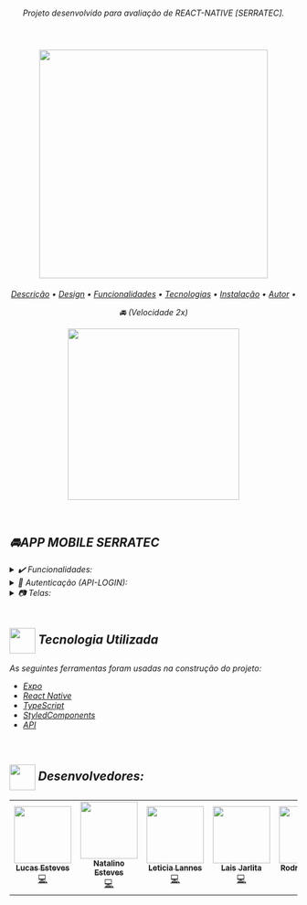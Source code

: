 <div align="center">
<i><h6>Projeto desenvolvido para avaliação de REACT-NATIVE [SERRATEC].<br></br>
</div>
<a name="back-to-top">

<h1 align="center">
  <img width="400" src="https://i.imgur.com/H5Pd8Ah.png">
  <br />

</h1>
<p align="center">
 <a href="#description">Descrição</a> •
 <a href="#design">Design</a> • 
 <a href="#features">Funcionalidades</a> • 
 <a href="#tecnologias">Tecnologias</a> •
 <a href="#install">Instalação</a> •
 <a href="#author">Autor</a> •
</p>
<p align="center" id="description">
    🚘 (Velocidade 2x)

</p>
<p align="center" id="design">
  <img width="300" src="https://github.com/LucasEsteves2/ProjetoFinal-React-Native/blob/main/assets/video.gif" />
</p>
  <br>



  
## 🚘APP MOBILE SERRATEC 

<details>
  <summary>✔️ Funcionalidades:</summary>
      <p align="justify">
      1: Autenticação via Api<br>
      2: Cadastro de Funcionario <br>
      3: Adicionar Produtos <br>
      4: Deletar Produtos <br>
      5: Listar Produtoss <br>  
      6: Navegação via TAB <br>  
      7: Navegação via Stack <br>  
      7: Context API <br>  
      8: Crud = API <br>  
  </details>
  
  <details>
  <summary>🔑 Autenticação (API-LOGIN):</summary>
      <p align="justify">
      <a href="https://serratecgrupo03.herokuapp.com/swagger-ui.html#/">Documentação [SWAGGER]  </a> <br>
       login: admin@gmaill.com <br>
       senha: 12345<br>
  </details>
  
  <details>
  <summary>📷 Telas:</summary>
<!--      <img align="center" src="https://github.com/LucasEsteves2/Twitch-Clone--ReactNative/blob/main/src/github/telas.jpg"> -->

  </details>
 
<BR>

## <img  height="45px" align="center" src="https://github.com/luqui2/Sistema-para-Viagens-/blob/main/src/imagens/foguete.gif"> Tecnologia Utilizada

 As seguintes ferramentas foram usadas na construção do projeto:

- [Expo](https://expo.io/)
- [React Native](https://reactnative.dev/)
- [TypeScript](https://www.typescriptlang.org/)
- [StyledComponents](https://styled-components.com/)
- [API](https://serratecgrupo03.herokuapp.com/swagger-ui.html#/)


<br>

## <img height="45px" align="center" src="https://github.com/luqui2/Sistema-para-Viagens-/blob/main/src/imagens/set.gif">   Desenvolvedores:

  <table>
  <tr>
    <td align="center"><a href="https://github.com/LucasEsteves2"><img src="https://avatars.githubusercontent.com/u/83038670?v=4" width="100px;" alt=""/><br /><sub><b>Lucas Esteves</b></sub></a><br /><a href="" title="Code">💻</a></td>
    <td align="center"><a href="https://github.com/menta2010"><img src="https://avatars.githubusercontent.com/u/86114585?v=4" width="100px;" alt=""/><br /><sub><b>Natalino Esteves</b></sub></a><br /><a href="" title="Code">💻</a></td>
        <td align="center"><a href="https://github.com/letilannes"><img src="https://avatars.githubusercontent.com/u/89466582?v=4" width="100px;" alt=""/><br /><sub><b>Leticia Lannes</b></sub></a><br /><a href="" title="Code">💻</a></td>
            <td align="center"><a href="https://github.com/letilannes"><img src="https://avatars.githubusercontent.com/u/89466610?v=4" width="100px;" alt=""/><br /><sub><b>Lais Jarlita</b></sub></a><br /><a href="" title="Code">💻</a></td>
               <td align="center"><a href="https://github.com/TernisRodrigo"><img src="https://avatars.githubusercontent.com/u/89466631?v=4" width="100px;" alt=""/><br /><sub><b>Rodrigo Ternis</b></sub></a><br /><a href="" title="Code">💻</a></td>
       <td align="center"><a href="https://github.com/FelipeAnttunes"><img src="https://avatars.githubusercontent.com/u/89466458?v=4" width="100px;" alt=""/><br /><sub><b>Felipe Antunes</b></sub></a><br /><a href="" title="Code">💻</a></td>
       <td align="center"><a href="https://github.com/ViniciusCalmon"><img src="https://avatars.githubusercontent.com/u/89466525?v=4" width="100px;" alt=""/><br /><sub><b>Vinicius Calmon</b></sub></a><br /><a href="" title="Code">💻</a></td>
    </tr>
</table>
